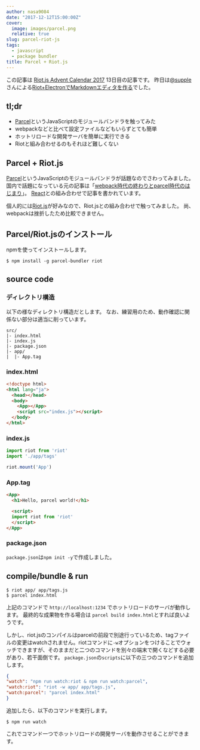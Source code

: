 ```yaml
---
author: nasa9084
date: "2017-12-12T15:00:00Z"
cover:
  image: images/parcel.png
  relative: true
slug: parcel-riot-js
tags:
  - javascript
  - package bundler
title: Parcel + Riot.js
---
```



この記事は [Riot.js Advent Calendar 2017](https://qiita.com/advent-calendar/2017/riot) 13日目の記事です。
昨日は[@supple](https://qiita.com/supple)さんによる[Riot+ElectronでMarkdownエディタを作る](https://qiita.com/supple/items/2cc58ee5c9bc11832596)でした。

## tl;dr
* [Parcel](https://parceljs.org/)というJavaScriptのモジュールバンドラを触ってみた
* webpackなどと比べて設定ファイルなどもいらずとても簡単
* ホットリロードな開発サーバを簡単に実行できる
* Riotと組み合わせるのもそれほど難しくない

## Parcel + Riot.js
[Parcel](https://parceljs.org/)というJavaScriptのモジュールバンドラが話題なのでさわってみました。
国内で話題になっている元の記事は「[webpack時代の終わりとparcel時代のはじまり](https://qiita.com/bitrinjani/items/b08876e0a2618745f54a)」。
[React](https://reactjs.org/)との組み合わせで記事を書かれています。

個人的には[Riot.js](http://riotjs.com/ja/)が好みなので、Riot.jsとの組み合わせで触ってみました。
尚、webpackは挫折したため比較できません。

## Parcel/Riot.jsのインストール

npmを使ってインストールします。

``` shell
$ npm install -g parcel-bundler riot
```

## source code

### ディレクトリ構造

以下の様なディレクトリ構造だとします。
なお、練習用のため、動作確認に関係ない部分は適当に削っています。

```
src/
|- index.html
|- index.js
|- package.json
|- app/
|  |- App.tag
```

### index.html

``` html
<!doctype html>
<html lang="ja">
  <head></head>
  <body>
    <App></App>
    <script src="index.js"></script>
  </body>
</html>
```

### index.js

``` javascript
import riot from 'riot'
import './app/tags'

riot.mount('App')
```

### App.tag

``` html
<App>
  <h1>Hello, parcel world!</h1>

  <script>
  import riot from 'riot' 
  </script>
</App>
```

### package.json

`package.json`は`npm init -y`で作成しました。

## compile/bundle & run

``` shell
$ riot app/ app/tags.js
$ parcel index.html
```

上記のコマンドで `http://localhost:1234` でホットリロードのサーバが動作します。
最終的な成果物を作る場合は `parcel build index.html`とすれば良いようです。

しかし、riot.jsのコンパイルはparcelの前段で別途行っているため、tagファイルの変更はwatchされません。riotコマンドに`-w`オプションをつけることでウォッチできますが、そのままだと二つのコマンドを別々の端末で開くなどする必要があり、若干面倒です。
`package.json`の`scripts`に以下の三つのコマンドを追加します。

``` json 
{
"watch": "npm run watch:riot & npm run watch:parcel",
"watch:riot": "riot -w app/ app/tags.js",
"watch:parcel": "parcel index.html"
}
```

追加したら、以下のコマンドを実行します。

``` shell
$ npm run watch
```

これでコマンド一つでホットリロードの開発サーバを動作させることができます。

